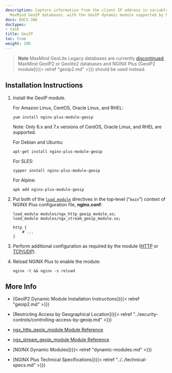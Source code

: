 ```yaml
---
description: Capture information from the client IP address in variables, using the
  MaxMind GeoIP databases, with the GeoIP dynamic module supported by NGINX, Inc.
docs: DOCS-386
doctypes:
- task
title: GeoIP
toc: true
weight: 100
---
```


> **Note** MaxMind GeoLite Legacy databases are currently [discontinued](https://blog.maxmind.com/2018/01/discontinuation-of-the-geolite-legacy-databases), MaxMind GeoIP2 or Geolite2 databases and NGINX Plus [GeoIP2 module]({{< relref "geoip2.md" >}}) should be used instead.


<span id="install"></span>
## Installation Instructions

1. Install the GeoIP module.

   For Amazon Linux, CentOS, Oracle Linux, and RHEL:
   
   ```shell
   yum install nginx-plus-module-geoip
   ```
   Note: Only 6.x and 7.x versions of CentOS, Oracle Linux, and RHEL are supported.


   For Debian and Ubuntu:
   
   ```shell
   apt-get install nginx-plus-module-geoip
   ```

   For SLES:
   
   ```shell
   zypper install nginx-plus-module-geoip
   ```
   For Alpine:

   ```shell
   apk add nginx-plus-module-geoip
   ```

2. Put both of the [`load_module`](https://nginx.org/en/docs/ngx_core_module.html#load_module) directives in the top‑level (“`main`”) context of NGINX Plus configuration file, **nginx.conf**:

   ```nginx
   load_module modules/ngx_http_geoip_module.so;
   load_module modules/ngx_stream_geoip_module.so;

   http {
       # ...
   }
   ```

3. Perform additional configuration as required by the module ([HTTP](https://nginx.org/en/docs/http/ngx_http_geoip_module.html) or [TCP/UDP](https://nginx.org/en/docs/stream/ngx_stream_geoip_module.html)).

4. Reload NGINX Plus to enable the module:

   ```shell
   nginx -t && nginx -s reload
   ```

<span id="info"></span>
## More Info

* [GeoIP2 Dynamic Module Installation Instructions]({{< relref "geoip2.md" >}})

* [Restricting Access by Geographical Location]({{< relref "../security-controls/controlling-access-by-geoip.md" >}})

* [ngx_http_geoip_module Module Reference](https://nginx.org/en/docs/http/ngx_http_geoip_module.html)

* [ngx_stream_geoip_module Module Reference](https://nginx.org/en/docs/stream/ngx_stream_geoip_module.html)

* [NGINX Dynamic Modules]({{< relref "dynamic-modules.md" >}})

* [NGINX Plus Technical Specifications]({{< relref "../../technical-specs.md" >}})
